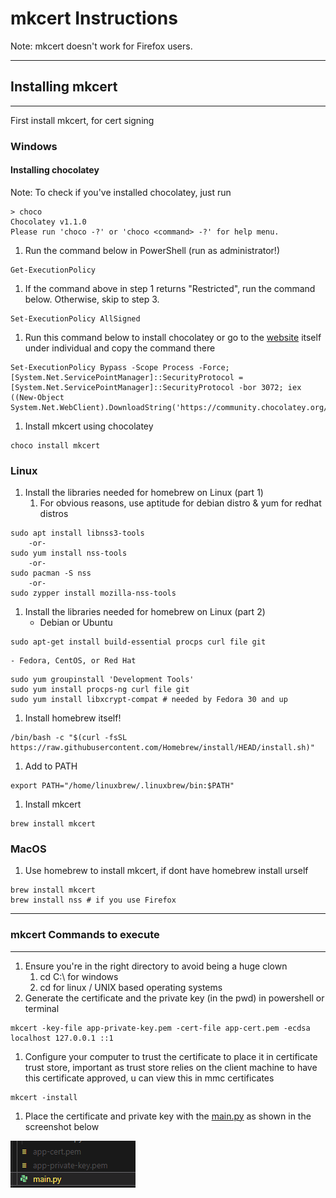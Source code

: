 # mkcert Instructions

Note: mkcert doesn't work for Firefox users.

---

## Installing mkcert

---

First install mkcert, for cert signing

### Windows

#### Installing chocolatey

Note: To check if you've installed chocolatey, just run

```
> choco
Chocolatey v1.1.0
Please run 'choco -?' or 'choco <command> -?' for help menu.
```

1. Run the command below in PowerShell (run as administrator!)

```
Get-ExecutionPolicy
```

1. If the command above in step 1 returns "Restricted", run the command below. Otherwise, skip to step 3.

```
Set-ExecutionPolicy AllSigned
```

1. Run this command below to install chocolatey or go to the [website](https://chocolatey.org/install "‌") itself under individual and copy the command there

```
Set-ExecutionPolicy Bypass -Scope Process -Force; [System.Net.ServicePointManager]::SecurityProtocol = [System.Net.ServicePointManager]::SecurityProtocol -bor 3072; iex ((New-Object System.Net.WebClient).DownloadString('https://community.chocolatey.org/install.ps1'))
```

1. Install mkcert using chocolatey

```
choco install mkcert
```

### Linux

1. Install the libraries needed for homebrew on Linux (part 1)
   1. For obvious reasons, use aptitude for debian distro & yum for redhat distros

```
sudo apt install libnss3-tools
    -or-
sudo yum install nss-tools
    -or-
sudo pacman -S nss
    -or-
sudo zypper install mozilla-nss-tools
```

1. Install the libraries needed for homebrew on Linux (part 2)
   - Debian or Ubuntu

```
sudo apt-get install build-essential procps curl file git
```

```
- Fedora, CentOS, or Red Hat
```

```
sudo yum groupinstall 'Development Tools'
sudo yum install procps-ng curl file git
sudo yum install libxcrypt-compat # needed by Fedora 30 and up
```

1. Install homebrew itself!

```
/bin/bash -c "$(curl -fsSL https://raw.githubusercontent.com/Homebrew/install/HEAD/install.sh)"
```

1. Add to PATH

```
export PATH="/home/linuxbrew/.linuxbrew/bin:$PATH"
```

1. Install mkcert

```
brew install mkcert
```

### MacOS

1. Use homebrew to install mkcert, if dont have homebrew install urself

```
brew install mkcert
brew install nss # if you use Firefox
```

---

### mkcert Commands to execute

---

1. Ensure you're in the right directory to avoid being a huge clown
   1. cd C:\ for windows
   2. cd for linux / UNIX based operating systems
2. Generate the certificate and the private key (in the pwd) in powershell or terminal

```
mkcert -key-file app-private-key.pem -cert-file app-cert.pem -ecdsa localhost 127.0.0.1 ::1
```

1. Configure your computer to trust the certificate to place it in certificate trust store, important as trust store relies on the client machine to have this certificate approved, u can view this in mmc certificates

```
mkcert -install
```

1. Place the certificate and private key with the [main.py](http://main.py "‌") as shown in the screenshot below

[![image.png](/res/self-sign.png)](/res/self-sign.png)
